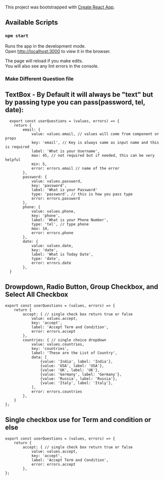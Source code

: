This project was bootstrapped with [Create React App](https://github.com/facebook/create-react-app).

## Available Scripts

### `npm start`

Runs the app in the development mode.<br />
Open [http://localhost:3000](http://localhost:3000) to view it in the browser.

The page will reload if you make edits.<br />
You will also see any lint errors in the console.

### Make Different Question file

## TextBox - By Default it will always be "text" but by passing type you can pass(password, tel, date):
```
  export const userQuestions = (values, errors) => {
    return {
        email: {
            value: values.email, // values will come from component or props
            key: 'email', // Key is always same as input name and this is required
            label: 'What is your Username',
            max: 45, // not required but if needed, this can be very helpful
            min: 5,
            error: errors.email // name of the error
        },
        password: {
            value: values.password,
            key: 'password',
            label: 'What is your Password'
            type: 'password', // this is how you pass type
            error: errors.password
        },
        phone: {
            value: values.phone,
            key: 'phone',
            label: 'What is your Phone Number',
            type: 'tel', // type phone
            max: 14,
            error: errors.phone
        },
        date: {
            value: values.date,
            key: 'date',
            label: 'What is Today Date',
            type: 'date',
            error: errors.date
        },
  }
```

## Drowpdown, Radio Button, Group Checkbox, and Select All Checkbox
```
export const userQuestions = (values, errors) => {
    return {
        accept: { // single check box return true or false
            value: values.accept,
            key: 'accept',
            label: 'Accept Term and Condition',
            error: errors.accept
        },
        countries: { // single choice dropdown
            value: values.countries,
            key: 'countries',
            label: 'These are the List of Country',
            data: [
                {value: 'India', label: 'India'},
                {value: 'USA', label: 'USA'},
                {value: 'UK', label: 'UK'},
                {value: 'Germany', label: 'Germany'},
                {value: 'Russia', label: 'Russia'},
                {value: 'Italy', label: 'Italy'},
            ],
            error: errors.countries
        },  
    }
};
```

## Single checkbox use for Term and condition or else
```
export const userQuestions = (values, errors) => {
    return {
        accept: { // single check box return true or false
            value: values.accept,
            key: 'accept',
            label: 'Accept Term and Condition',
            error: errors.accept
        },
};
```
